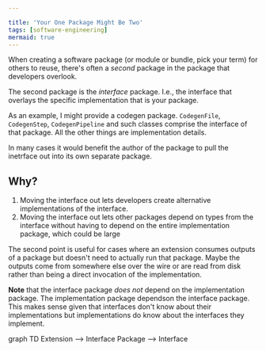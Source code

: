 ```yaml
---

title: 'Your One Package Might Be Two'
tags: [software-engineering]
mermaid: true
---
```


When creating a software package (or module or bundle, pick your term) for others to reuse, there's often a _second_ package in the package that developers overlook.

The second package is the _interface_ package. I.e., the interface that overlays the specific implementation that is your package.

As an example, I might provide a codegen package. `CodegenFile`, `CodegenStep`, `CodegenPipeline` and such classes comprise the interface of that package. All the other things are implementation details.

In many cases it would benefit the author of the package to pull the inetrface out into its own separate package.

## Why?

1. Moving the interface out lets developers create alternative implementations of the interface.
2. Moving the interface out lets other packages depend on types from the interface without having to depend on the entire implementation package, which could be large

The second point is useful for cases where an extension consumes outputs of a package but doesn't need to actually run that package. Maybe the outputs come from somewhere else over the wire or are read from disk rather than being a direct invocation of the implementation.

**Note** that the interface package _does not_ depend on the implementation package. The implementation package dependson the interface package. This makes sense given that interfaces don't know about their implementations but implementations do know about the interfaces they implement.

<div class="mermaid">
graph TD
  Extension --> Interface
  Package --> Interface
</div>